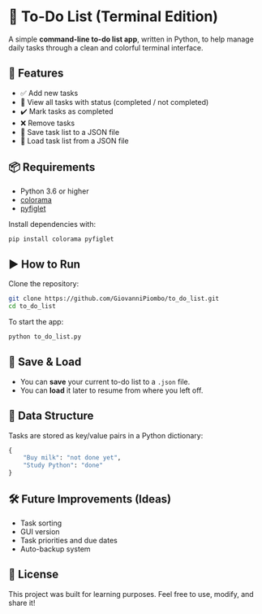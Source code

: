 # 📝 To-Do List (Terminal Edition)

A simple **command-line to-do list app**, written in Python, to help manage daily tasks through a clean and colorful terminal interface.

## 🚀 Features

- ✅ Add new tasks  
- 👀 View all tasks with status (completed / not completed)  
- ✔️ Mark tasks as completed  
- ❌ Remove tasks  
- 💾 Save task list to a JSON file  
- 📂 Load task list from a JSON file  

## 📦 Requirements

- Python 3.6 or higher
- [colorama](https://pypi.org/project/colorama/)
- [pyfiglet](https://pypi.org/project/pyfiglet/)

Install dependencies with:

```bash
pip install colorama pyfiglet
```

## ▶️ How to Run

Clone the repository:

```bash
git clone https://github.com/GiovanniPiombo/to_do_list.git
cd to_do_list
```

To start the app:

```bash
python to_do_list.py
```

## 💾 Save & Load

- You can **save** your current to-do list to a `.json` file.
- You can **load** it later to resume from where you left off.

## 📁 Data Structure

Tasks are stored as key/value pairs in a Python dictionary:

```python
{
    "Buy milk": "not done yet",
    "Study Python": "done"
}
```

## 🛠️ Future Improvements (Ideas)

- Task sorting
- GUI version
- Task priorities and due dates
- Auto-backup system

## 📄 License

This project was built for learning purposes. Feel free to use, modify, and share it!
